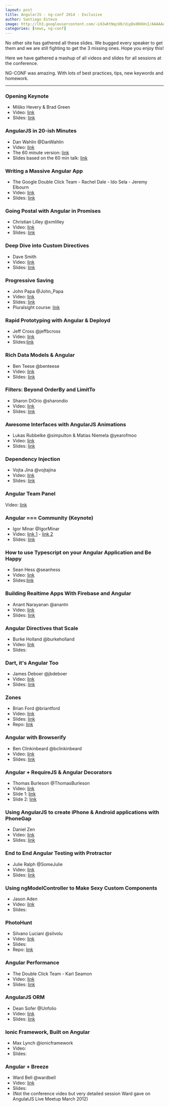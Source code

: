 ```yaml
---
layout: post
title: AngularJS - ng-conf 2014 - Exclusive
author: Santiago Esteva
image: http://lh3.googleusercontent.com/-LHJwKtNqcU0/UipDx8KHUnI/AAAAAAAAAH4/qeow7Kltot8/s620-no/ng-conf.png
categories: [news, ng-conf]
---
```


No other site has gathered all these slides. We bugged every speaker to get them and we are still fighting to get the 3 missing ones. Hope you enjoy this!

Here we have gathered a mashup of all videos and slides for all sessions at the conference.

NG-CONF was amazing. With lots of best practices, tips, new keywords and homework.

---

### Opening Keynote
- Miško Hevery & Brad Green
- Video: <a target="_blank" href="http://www.youtube.com/watch?v=r1A1VR0ibIQ">link</a>
- Slides: <a target="_blank" href="http://goo.gl/hnjLZk">link</a>

### AngularJS in 20-ish Minutes
- Dan Wahlin @DanWahlin
- Video: <a target="_blank" href="http://t.co/pVqRoSqhAt">link</a>
- The 60 minute version: <a target="_blank" href="http://t.co/InZ8b4XX9c">link</a>
- Slides based on the 60 min talk: <a target="_blank" href="http://t.co/hyoBkfGmFs">link</a>

### Writing a Massive Angular App
- The Google Double Click Team - Rachel Dale - Ido Sela - Jeremy Elbourn
- Video: <a target="_blank" href="http://www.youtube.com/watch?v=62RvRQuMVyg">link</a>
- Slides: <a target="_blank" href="https://drive.google.com/file/d/0B4F6Csor-S1cNThqekp4NUZCSmc/edit?usp=sharing">link</a>

### Going Postal with Angular in Promises
- Christian Lilley @xmlilley
- Video: <a target="_blank" href="http://www.youtube.com/watch?v=XcRdO5QVlqE">link</a>
- Slides: <a target="_blank" href="http://t.co/OWAy8wBfZS">link</a>

### Deep Dive into Custom Directives
- Dave Smith
- Video: <a target="_blank" href="http://www.youtube.com/watch?v=UMkd0nYmLzY">link</a>
- Slides: <a target="_blank" href="http://slid.es/djsmith/deep-dive-into-custom-directives">link</a>

### Progressive Saving
- John Papa @John_Papa
- Video: <a target="_blank" href="http://www.youtube.com/watch?v=JLij19xbefI">link</a>
- Slides: <a target="_blank" href="https://speakerdeck.com/johnpapa/angular-and-wip-progressive-saving">link</a>
- Pluralsight course: <a target="_blank" href="http://jpapa.me/spangz2">link</a>

### Rapid Prototyping with Angular & Deployd
- Jeff Cross @jeffbcross
- Video: <a target="_blank" href="http://www.youtube.com/watch?v=0V8fQoqQLLA">link</a>
- Slides:<a target="_blank" href="https://t.co/DC75donkyG">link</a>

### Rich Data Models & Angular
- Ben Teese @benteese
- Video: <a target="_blank" href="http://www.youtube.com/watch?v=JfykD-0tpjI">link</a>
- Slides: <a target="_blank" href="https://t.co/Gi0ZSmbzQP">link</a>

### Filters: Beyond OrderBy and LimitTo
- Sharon DiOrio @sharondio
- Video: <a target="_blank" href="http://www.youtube.com/watch?v=L4FJ_kuO9Rc">link</a>
- Slides: <a target="_blank" href="https://github.com/Sharondio/talks/tree/master/2014/ng-conf-filters">link</a>

### Awesome Interfaces with AngularJS Animations
- Lukas Rubbelke @simpulton & Matias Niemela @yearofmoo
- Video: <a target="_blank" href="http://www.youtube.com/watch?v=hC0MpgUoui4">link</a>
- Slides: <a target="_blank" href="http://slides.ng-tube.com/#/">link</a>

### Dependency Injection
- Vojta Jina @vojtajina
- Video: <a target="_blank" href="http://www.youtube.com/watch?v=_OGGsf1ZXMs">link</a>
- Slides: <a target="_blank" href="http://goo.gl/OY3IR4">link</a>

### Angular Team Panel
Video: <a target="_blank" href="http://www.youtube.com/watch?v=srt3OBP2kGc">link</a>

### Angular === Community (Keynote)
- Igor Minar @IgorMinar
- Video: <a target="_blank" href="http://www.youtube.com/watch?v=h-SQvre_6qU">link 1</a> - <a target="_blank" href="http://www.youtube.com/watch?v=YbyZdFA6Qt4">link 2</a>
- Slides: <a target="_blank" href="http://igorminar.github.io/story-about-angular-passion-and-community/">link</a>

### How to use Typescript on your Angular Application and Be Happy
- Sean Hess @seanhess
- Video: <a target="_blank" href="http://www.youtube.com/watch?v=u6TeBM_SC8w">link</a>
- Slides:<a target="_blank" href="https://github.com/seanhess/angularjs-typescript">link</a>

### Building Realtime Apps With Firebase and Angular
- Anant Narayanan @anantn
- Video: <a target="_blank" href="http://www.youtube.com/watch?v=e4yUTkva_FM">link</a>
- Slides: <a target="_blank" href="https://speakerdeck.com/anantn/ng-conf-building-realtime-apps-with-angular-and-firebase">link</a>

### Angular Directives that Scale
- Burke Holland @burkeholland
- Video: <a target="_blank" href="http://www.youtube.com/watch?v=TQoV0Jt3IJg">link</a>
- Slides:

### Dart, it's Angular Too
- James Deboer @jbdeboer
- Video: <a target="_blank" href="http://www.youtube.com/watch?v=RqKUTGB-CxA">link</a>
- Slides: <a target="_blank" href="https://t.co/4hO59iUUqy">link</a>

### Zones
- Brian Ford @briantford
- Video: <a target="_blank" href="http://www.youtube.com/watch?v=3IqtmUscE_U">link</a>
- Slides: <a target="_blank" href="https://t.co/KNmHGjr6yC">link</a>
- Repo: <a target="_blank" href="https://t.co/06d3bz3Hv5">link</a>

### Angular with Browserify
- Ben Clinkinbeard @bclinkinbeard
- Video: <a target="_blank" href="http://www.youtube.com/watch?v=NTPutZ99XWY">link</a>
- Slides: <a target="_blank" href="http://benclinkinbeard.com/talks/2014/ng-conf/#/">link</a>

### Angular + RequireJS & Angular Decorators
- Thomas Burleson @ThomasBurleson
- Video: <a target="_blank" href="http://www.youtube.com/watch?v=4yulGISBF8w">link</a>
- Slide 1: <a target="_blank" href="http://slid.es/thomasburleson/using-requirejs-with-angularjs/embed#">link</a>
- Slide 2: <a target="_blank" href="http://slid.es/thomasburleson/using-angularjs-decorators/embed?token=Ebu3s42FFG9oguuJqfJpZjPijkxr#">link</a>

### Using AngularJS to create iPhone & Android applications with PhoneGap
- Daniel Zen
- Video: <a target="_blank" href="http://www.youtube.com/watch?v=wVntVkRLR3M">link</a>
- Slides: <a target="_blank" href="http://bit.ly/zen-ng-phonegap">link</a>

### End to End Angular Testing with Protractor
- Julie Ralph @SomeJulie
- Video: <a target="_blank" href="http://www.youtube.com/watch?v=aQipuiTcn3U">link</a>
- Slides: <a target="_blank" href="http://t.co/iK3BfPdH1N">link</a>

### Using ngModelController to Make Sexy Custom Components
- Jason Aden
- Video: <a target="_blank" href="http://www.youtube.com/watch?v=jVzymluqmg4">link</a>
- Slides:

### PhotoHunt
- Silvano Luciani @silvolu
- Video: <a target="_blank" href="http://www.youtube.com/watch?v=I-TvWfXVR08">link</a>
- Slides:
- Repo: <a target="_blank" href="https://github.com/kseamon/fast-bind">link</a>

### Angular Performance
- The Double Click Team - Karl Seamon
- Video: <a target="_blank" href="http://www.youtube.com/watch?v=zyYpHIOrk_Y">link</a>
- Slides: <a target="_blank" href="https://docs.google.com/presentation/d/15XgHRI8Ng2MXKZqglzP3PugWFZmIDKOnlAXDGZW2Djg/edit?usp=sharing">link</a>

### AngularJS ORM
- Dean Sofer @Unfolio
- Video: <a target="_blank" href="http://www.youtube.com/watch?v=Iw-3qgG_ipU">link</a>
- Slides: <a target="_blank" href="http://slid.es/proloser/angularjs-orm">link</a>

### Ionic Framework, Built on Angular
- Max Lynch @ionicframework
- Video:
- Slides:

### Angular + Breeze
- Ward Bell @wardbell
- Video: <a target="_blank" href="http://www.youtube.com/watch?v=P2ErSQj3SN8">link</a>
- Slides:
- (Not the conference video but very detailed session Ward gave on AngulatJS Live Meetup March 2012)



